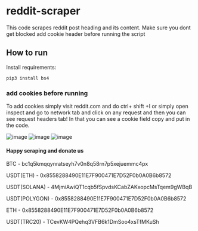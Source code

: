 # reddit-scraper
This code scrapes reddit post heading and its content. Make sure you dont get blocked add cookie header before running the script
## How to run

Install requirements:

```
pip3 install bs4

```
### add cookies before running 

To add cookies simply visit reddit.com and do ctrl+ shift +I or simply open inspect and go to network tab and click on any request and then you can see request headers tab! In that you can see a cookie field copy and put in the code.

![image](https://github.com/LANNOVA/reddit-scraper/assets/86397282/bcdb05c8-2449-4343-803e-3ba233d1fa95)
![image](https://github.com/LANNOVA/reddit-scraper/assets/86397282/6399cf2e-2bef-46c6-abd9-79b0b4832a28)
![image](https://github.com/LANNOVA/reddit-scraper/assets/86397282/f5cbf319-240a-4f58-8fee-8ac3f42e7400)

#### Happy scraping  and donate us 
BTC - bc1q5kmqqynratseyh7v0n8q58rn7p5xejuemmc4px

USDT(ETH) - 0x8558288490E11E7F900471E7D52F0b0A0B6b8572

USDT(SOLANA) - 4MjmiAwiQT1cqb5fSpvdsKCabZAKxopcMsTqem9gWBqB

USDT(POLYGON) - 0x8558288490E11E7F900471E7D52F0b0A0B6b8572

ETH - 0x8558288490E11E7F900471E7D52F0b0A0B6b8572

USDT(TRC20) - TCevKW4PQehq3VFB6k1DmSoo4xsTfMKuSh
